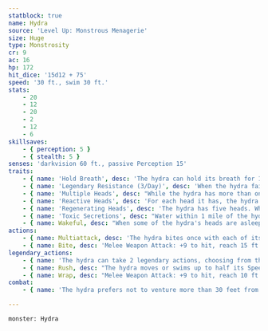```yaml
---
statblock: true
name: Hydra
source: 'Level Up: Monstrous Menagerie'
size: Huge
type: Monstrosity
cr: 9
ac: 16
hp: 172
hit_dice: '15d12 + 75'
speed: '30 ft., swim 30 ft.'
stats:
    - 20
    - 12
    - 20
    - 2
    - 12
    - 6
skillsaves:
    - { perception: 5 }
    - { stealth: 5 }
senses: 'darkvision 60 ft., passive Perception 15'
traits:
    - { name: 'Hold Breath', desc: 'The hydra can hold its breath for 1 hour.' }
    - { name: 'Legendary Resistance (3/Day)', desc: 'When the hydra fails a saving throw, it can choose to succeed instead. When it does so, its heads lose coordination. It is rattled until the end of its next turn.' }
    - { name: 'Multiple Heads', desc: "While the hydra has more than one head, it has advantage on Perception checks and on saving throws against being blinded, charmed, deafened, frightened, stunned, and knocked unconscious, and it can't be flanked." }
    - { name: 'Reactive Heads', desc: 'For each head it has, the hydra can take one reaction per round, but not more than one per turn.' }
    - { name: 'Regenerating Heads', desc: 'The hydra has five heads. Whenever the hydra takes 25 or more damage in one turn, one of its heads dies. If all of its heads die, the hydra dies. At the end of its turn, it grows 2 heads for each head that was killed since its last turn, unless it has taken fire damage since its last turn.' }
    - { name: 'Toxic Secretions', desc: "Water within 1 mile of the hydra's lair is poisoned. A creature other than the hydra that is immersed in the water or drinks the water makes a DC 17 Constitution saving throw. On a failure, the creature is poisoned for 24 hours. On a success, the creature is immune to this poison for 24 hours." }
    - { name: Wakeful, desc: "When some of the hydra's heads are asleep, others are awake." }
actions:
    - { name: Multiattack, desc: 'The hydra bites once with each of its heads.' }
    - { name: Bite, desc: 'Melee Weapon Attack: +9 to hit, reach 15 ft., one target. Hit: 10 (1d10 + 5) piercing damage.' }
legendary_actions:
    - { name: 'The hydra can take 2 legendary actions, choosing from the options below', desc: "Only one legendary action can be used at a time and only at the end of another creature's turn. It regains spent legendary actions at the start of its turn." }
    - { name: Rush, desc: "The hydra moves or swims up to half its Speed without provoking opportunity attacks. If this movement would pass through the space of creatures that are not incapacitated or prone, each creature makes a DC 17 Strength saving throw. On a failure, the creature is knocked prone and the hydra can enter its space without treating it as difficult terrain. On a success, the hydra can't enter the creature's space, and the hydra's movement ends. If this movement ends while the hydra is sharing a space with a creature, the creature is pushed to the nearest unoccupied space." }
    - { name: Wrap, desc: "Melee Weapon Attack: +9 to hit, reach 10 ft., one Medium or smaller creature. Hit: The target is grappled (escape DC 17) and restrained until this grappled ends. The hydra can grapple one creature for each of its heads. When one of the hydra's heads is killed while it is grappling a creature, the creature that killed the head can choose one creature to free from the grapple." }
combat:
    - { name: 'The hydra prefers not to venture more than 30 feet from the water and attacks with surprise if it can', desc: "It doesn't coordinate all its attacks against a single melee opponent if there are several targets available. In melee, it usually uses one legendary action to wrap an opponent and another to rush, escaping with its grappled prey or chasing dangerous ranged attackers. It retreats into deep water if it's taking excessive damage from ranged attackers it can't reach." }

---
```

```statblock
monster: Hydra
```
